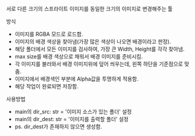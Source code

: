 
서로 다른 크기의 스프라이트 이미지를 동일한 크기의 이미지로 변경해주는 툴

방식
* 이미지를 RGBA 모드로 로드함.
* 이미지의 배경 색상을 찾아냄(가장 많은 색상이 나오면 배경이라고 판정).
* 해당 폴더에서 모든 이미지를 검사하여, 가장 큰 Width, Height를 각각 찾아냄.
* max size를 배경 색상으로 채워서 배경 이미지를 준비시킴.
* 각 이미지를 불러와서 배경 이미지위에 덮어 씌우는데, 왼쪽 하단을 기준점으로 맞춤.
* 이미지에서 배경색인 부분에 Alpha값을 투명하게 적용함.
* 해당 작업이 완료되면 저장함.

사용방법
* main의 dir_src: str = '이미지 소스가 있는 폴더' 설정
* main의 dir_dest: str = '이미지를 출력할 폴더' 설정 
* ps. dir_dest가 존재하지 않으면 생성함.